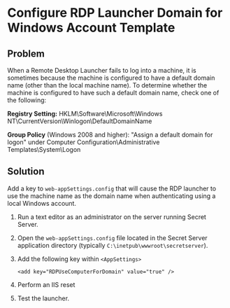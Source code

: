[title]: # (Configure RDP Launcher domain for Windows Account template)
[tags]: # (configure,RDP,launcher,domain,windows,account,template)
[priority]: # (1000)

# Configure RDP Launcher Domain for Windows Account Template

## Problem

When a Remote Desktop Launcher fails to log into a machine, it is sometimes because the machine is configured to have a default domain name (other than the local machine name). To determine whether the machine is configured to have such a default domain name, check one of the following:

**Registry Setting:** HKLM\Software\Microsoft\Windows NT\CurrentVersion\Winlogon\DefaultDomainName

**Group Policy** (Windows 2008 and higher): "Assign a default domain for logon" under Computer Configuration\Administrative Templates\System\Logon

## Solution

Add a key to `web-appSettings.config` that will cause the RDP launcher to use the machine name as the domain name when authenticating using a local Windows account.

 1. Run a text editor as an administrator on the server running Secret Server.

 1. Open the `web-appSettings.config` file located in the Secret Server application directory (typically `C:\inetpub\wwwroot\secretserver`).

 1. Add the following key within `<AppSettings>`

     `<add key="RDPUseComputerForDomain" value="true" />`

 1. Perform an IIS reset

 1. Test the launcher.